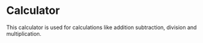 # Calculator
This calculator is used for calculations like addition subtraction, division and multiplication.

